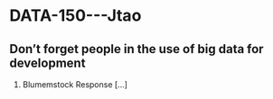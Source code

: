 # DATA-150---Jtao

## Don’t forget people in the use of big data for development

1. Blumemstock Response [...]

